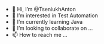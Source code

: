 - 👋 Hi, I’m @TseniukhAnton
- 👀 I’m interested in Test Automation
- 🌱 I’m currently learning Java
- 💞️ I’m looking to collaborate on ...
- 📫 How to reach me ...

<!---
TseniukhAnton/TseniukhAnton is a ✨ special ✨ repository because its `README.md` (this file) appears on your GitHub profile.
You can click the Preview link to take a look at your changes.
--->
